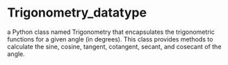 # Trigonometry_datatype
a Python class named Trigonometry that encapsulates the trigonometric functions for a given angle (in degrees). This class provides methods to calculate the sine, cosine, tangent, cotangent, secant, and cosecant of the angle.
